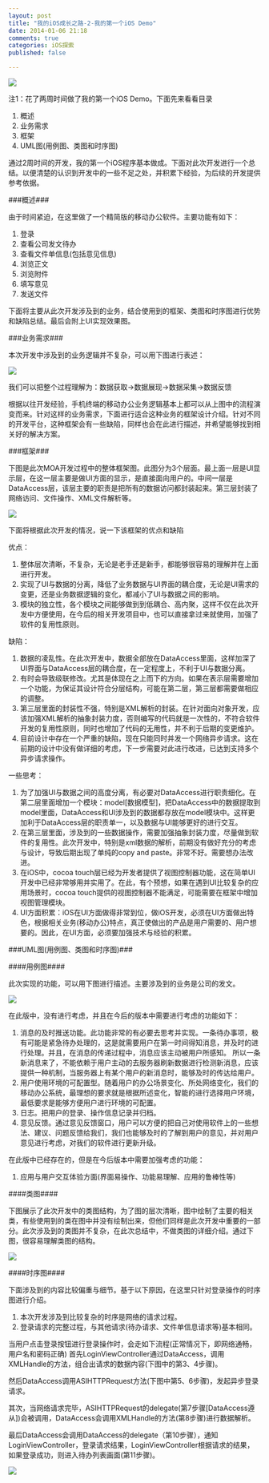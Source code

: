 ```yaml
---
layout: post
title: "我的iOS成长之路-2-我的第一个iOS Demo"
date: 2014-01-06 21:18
comments: true
categories: iOS探索
published: false

---
```


![](/images/2013/12/10.png)

<!--more-->

注1：花了两周时间做了我的第一个iOS Demo。下面先来看看目录

1. 概述
2. 业务需求
3. 框架
4. UML图(用例图、类图和时序图)


通过2周时间的开发，我的第一个iOS程序基本做成。下面对此次开发进行一个总结。以便清楚的认识到开发中的一些不足之处，并积累下经验，为后续的开发提供参考依据。

###概述###

由于时间紧迫，在这里做了一个精简版的移动办公软件。主要功能有如下：
1. 登录2. 查看公司发文待办3. 查看文件单信息(包括意见信息)4. 浏览正文5. 浏览附件6. 填写意见7. 发送文件
下面将主要从此次开发涉及到的业务，结合使用到的框架、类图和时序图进行优势和缺陷总结。最后会附上UI实现效果图。

###业务需求###

本次开发中涉及到的业务逻辑并不复杂，可以用下图进行表述：

![](/images/2013/12/12.png)

我们可以把整个过程理解为：数据获取->数据展现->数据采集->数据反馈
根据以往开发经验，手机终端的移动办公业务逻辑基本上都可以从上图中的流程演变而来。针对这样的业务需求，下面进行适合这种业务的框架设计介绍。针对不同的开发平台，这种框架会有一些缺陷，同样也会在此进行描述，并希望能够找到相关好的解决方案。
###框架###

下图是此次MOA开发过程中的整体框架图。此图分为3个层面。最上面一层是UI显示层，在这一层主要是做UI方面的显示，是直接面向用户的。中间一层是DataAccess层，该层主要的职责是把所有的数据访问都封装起来。第三层封装了网络访问、文件操作、XML文件解析等。

![](/images/2013/12/13.png)

下面将根据此次开发的情况，说一下该框架的优点和缺陷优点：1. 整体层次清晰，不复杂，无论是老手还是新手，都能够很容易的理解并在上面进行开发。2. 实现了UI与数据的分离，降低了业务数据与UI界面的耦合度，无论是UI需求的变更，还是业务数据逻辑的变化，都减小了UI与数据之间的影响。3. 模块的独立性，各个模块之间能够做到到低耦合、高内聚，这样不仅在此次开发中方便使用，在今后的相关开发项目中，也可以直接拿过来就使用，加强了软件的复用性原则。
缺陷：1. 数据的凌乱性。在此次开发中，数据全部放在DataAccess里面，这样加深了UI界面与DataAccess层的耦合度，在一定程度上，不利于UI与数据分离。2. 有时会导致级联修改。尤其是体现在之上而下的方向。如果在表示层需要增加一个功能，为保证其设计符合分层结构，可能在第二层，第三层都需要做相应的调整。3. 第三层里面的封装性不强，特别是XML解析的封装。在针对面向对象开发，应该加强XML解析的抽象封装力度，否则编写的代码就是一次性的，不符合软件开发的复用性原则，同时也增加了代码的无用性，并不利于后期的变更维护。4. 目前设计中存在一个严重的缺陷，现在只能同时并发一个网络异步请求。这在前期的设计中没有做详细的考虑，下一步需要对此进行改进，已达到支持多个异步请求操作。一些思考：
1. 为了加强UI与数据之间的高度分离，有必要对DataAccess进行职责细化。在第二层里面增加一个模块：model[数据模型]，把DataAccess中的数据提取到model里面，DataAccess和UI涉及到的数据都存放在model模块中。这样更加利于DataAccess层的职责单一，以及数据与UI能够更好的进行交互。2. 在第三层里面，涉及到的一些数据操作，需要加强抽象封装力度，尽量做到软件的复用性。此次开发中，特别是xml数据的解析，前期没有做好充分的考虑与设计，导致后期出现了单纯的copy and paste。非常不好。需要想办法改进。3. 在iOS中，cocoa touch层已经为开发者提供了视图控制器功能，这在简单UI开发中已经非常够用并实用了。在此，有个预想，如果在遇到UI比较复杂的应用场景时，cocoa touch提供的视图控制器不能满足，可能需要在框架中增加视图管理模块。4. UI方面积累：iOS在UI方面做得非常到位，做iOS开发，必须在UI方面做出特色，根据相关业务(移动办公)特点，真正使做出的产品是用户需要的、用户想要的。因此，在UI方面，必须要加强技术与经验的积累。


###UML图(用例图、类图和时序图)###

####用例图####

此次实现的功能，可以用下图进行描述。主要涉及到的业务是公司的发文。

![](/images/2013/12/14.png)

在此版中，没有进行考虑，并且在今后的版本中需要进行考虑的功能如下：
1. 消息的及时推送功能。此功能非常的有必要去思考并实现。一条待办事项，极有可能是紧急待办处理的，这是就需要用户在第一时间得知消息，并及时的进行处理。并且，在消息的传递过程中，消息应该主动被用户所感知。所以一条新消息来了，不能依赖于用户主动的去服务器刷新数据进行检测新消息，应该提供一种机制，当服务器上有某个用户的新消息时，能够及时的传达给用户。2. 用户使用环境的可配置型。随着用户的办公场景变化、所处网络变化，我们的移动办公系统，最理想的要求就是根据所述变化，智能的进行选择用户环境，最低要求是能够方便用户进行环境的可配置。3. 日志。把用户的登录、操作信息记录并归档。4. 意见反馈。通过意见反馈窗口，用户可以方便的把自己对使用软件上的一些想法、建议、问题反馈给我们，我们也能够及时的了解到用户的意见，并对用户意见进行考虑，对我们的软件进行更新升级。
在此版中已经存在的，但是在今后版本中需要加强考虑的功能：
1. 应用与用户交互体验方面(界面易操作、功能易理解、应用的鲁棒性等)
####类图####
下图展示了此次开发中的类图结构，为了图的层次清晰，图中绘制了主要的相关类，有些使用到的类在图中并没有绘制出来，但他们同样是此次开发中重要的一部分。此次涉及到的类图并不复杂，在此次总结中，不做类图的详细介绍。通过下图，很容易理解类图的结构。

![](/images/2013/12/15.png)

####时序图####

下面涉及到的内容比较偏重与细节。基于以下原因，在这里只针对登录操作的时序图进行介绍。
1. 本次开发涉及到比较复杂的时序是网络的请求过程。2. 登录请求的完整过程，与其他请求(待办请求、文件单信息请求等)基本相同。当用户点击登录按钮进行登录操作时，会走如下流程(正常情况下，即网络通畅，用户名和密码正确)首先LoginViewController通过DataAccess，调用XMLHandle的方法，组合出请求的数据内容(下图中的第3、4步骤)。然后DataAccess调用ASIHTTPRequest方法(下图中第5、6步骤)，发起异步登录请求。
其次，当网络请求完毕，ASIHTTPRequest的delegate(第7步骤[DataAccess遵从])会被调用，DataAccess会调用XMLHandle的方法(第8步骤)进行数据解析。
最后DataAccess会调用DataAccess的delegate（第10步骤），通知LoginViewController，登录请求结果，LoginViewController根据请求的结果，如果登录成功，则进入待办列表画面(第11步骤)。

![](/images/2013/12/16.png)
